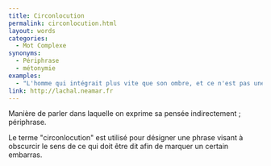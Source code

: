 ```yaml
---
title: Circonlocution
permalink: circonlocution.html
layout: words
categories:
  - Mot Complexe
synonyms:
  - Périphrase
  - métonymie
examples:
  - "L'homme qui intégrait plus vite que son ombre, et ce n'est pas une circonlocution !"
link: http://lachal.neamar.fr
---
```


Manière de parler dans laquelle on exprime sa pensée indirectement ; périphrase.

Le terme "circonlocution" est utilisé pour désigner une phrase visant à obscurcir le sens de ce qui doit être dit afin de marquer un certain embarras.
